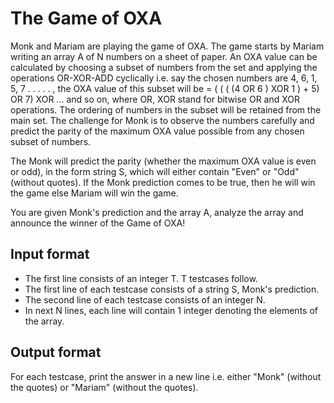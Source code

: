 # The Game of OXA

Monk and Mariam are playing the game of OXA. The game starts by Mariam writing an array A of N numbers on a sheet of paper. An OXA value can be calculated by choosing a subset of numbers from the set and applying the operations OR-XOR-ADD cyclically i.e. say the chosen numbers are 4, 6, 1, 5, 7 . . . . . , the OXA value of this subset will be = ( ( ( (4 OR 6 ) XOR 1 ) + 5) OR 7) XOR ... and so on, where OR, XOR stand for bitwise OR and XOR operations. The ordering of numbers in the subset will be retained from the main set.
The challenge for Monk is to observe the numbers carefully and predict the parity of the maximum OXA value possible from any chosen subset of numbers.

The Monk will predict the parity (whether the maximum OXA value is even or odd), in the form string S, which will either contain "Even" or "Odd" (without quotes). If the Monk prediction comes to be true, then he will win the game else Mariam will win the game.

You are given Monk's prediction and the array A, analyze the array and announce the winner of the Game of OXA!

## Input format

- The first line consists of an integer T. T testcases follow.
- The first line of each testcase consists of a string S, Monk's prediction.
- The second line of each testcase consists of an integer N.
- In next N lines, each line will contain 1 integer denoting the elements of the array.

## Output format

For each testcase, print the answer in a new line i.e. either "Monk" (without the quotes) or "Mariam" (without the quotes).
